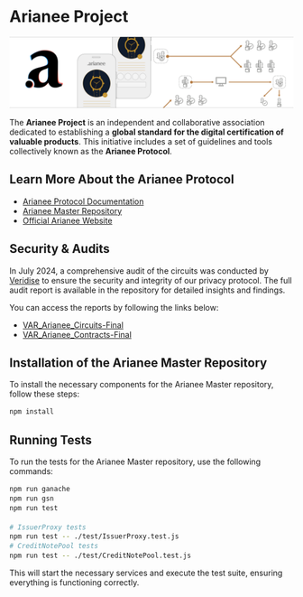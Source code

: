 # Arianee Project

<img src="https://github.com/Arianee/ArianeeMaster/raw/master/assets/cover.png" alt="Arianee Project" />

The **Arianee Project** is an independent and collaborative association dedicated to establishing a **global standard for the digital certification of valuable products**. This initiative includes a set of guidelines and tools collectively known as the **Arianee Protocol**.

## Learn More About the Arianee Protocol

- [Arianee Protocol Documentation](https://docs.arianee.org/docs/introduction)
- [Arianee Master Repository](https://github.com/Arianee/ArianeeMaster)
- [Official Arianee Website](https://arianee.org/)

## Security & Audits

In July 2024, a comprehensive audit of the circuits was conducted by [Veridise](https://veridise.com) to ensure the security and integrity of our privacy protocol. The full audit report is available in the repository for detailed insights and findings.

You can access the reports by following the links below:

- [VAR_Arianee_Circuits-Final](https://github.com/Arianee/arianee-sdk/blob/main/packages/privacy-circuits/VAR_Arianee_Circuits-Final.pdf)
- [VAR_Arianee_Contracts-Final](https://github.com/Arianee/ArianeeMaster/blob/1.5/VAR_Arianee_Contracts-Final.pdf)

## Installation of the Arianee Master Repository

To install the necessary components for the Arianee Master repository, follow these steps:

```bash
npm install
```

## Running Tests

To run the tests for the Arianee Master repository, use the following commands:

```bash
npm run ganache
npm run gsn
npm run test

# IssuerProxy tests
npm run test -- ./test/IssuerProxy.test.js
# CreditNotePool tests
npm run test -- ./test/CreditNotePool.test.js
```

This will start the necessary services and execute the test suite, ensuring everything is functioning correctly.